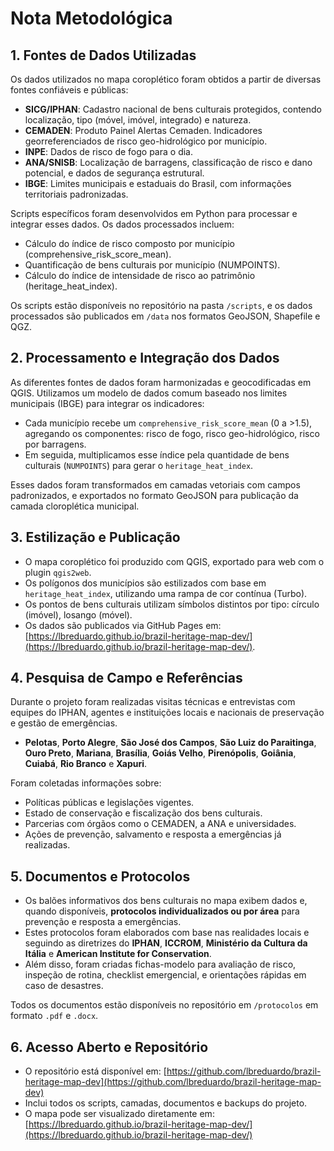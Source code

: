 # Nota Metodológica

## 1. Fontes de Dados Utilizadas

Os dados utilizados no mapa coroplético foram obtidos a partir de diversas fontes confiáveis e públicas:

- **SICG/IPHAN**: Cadastro nacional de bens culturais protegidos, contendo localização, tipo (móvel, imóvel, integrado) e natureza.
- **CEMADEN**: Produto Painel Alertas Cemaden. Indicadores georreferenciados de risco geo-hidrológico por município.
- **INPE**: Dados de risco de fogo para o dia.
- **ANA/SNISB**: Localização de barragens, classificação de risco e dano potencial, e dados de segurança estrutural.
- **IBGE**: Limites municipais e estaduais do Brasil, com informações territoriais padronizadas.

Scripts específicos foram desenvolvidos em Python para processar e integrar esses dados. Os dados processados incluem:

- Cálculo do índice de risco composto por município (comprehensive_risk_score_mean).
- Quantificação de bens culturais por município (NUMPOINTS).
- Cálculo do índice de intensidade de risco ao patrimônio (heritage_heat_index).

Os scripts estão disponíveis no repositório na pasta `/scripts`, e os dados processados são publicados em `/data` nos formatos GeoJSON, Shapefile e QGZ.

## 2. Processamento e Integração dos Dados

As diferentes fontes de dados foram harmonizadas e geocodificadas em QGIS. Utilizamos um modelo de dados comum baseado nos limites municipais (IBGE) para integrar os indicadores:

- Cada município recebe um `comprehensive_risk_score_mean` (0 a >1.5), agregando os componentes: risco de fogo, risco geo-hidrológico, risco por barragens.
- Em seguida, multiplicamos esse índice pela quantidade de bens culturais (`NUMPOINTS`) para gerar o `heritage_heat_index`.

Esses dados foram transformados em camadas vetoriais com campos padronizados, e exportados no formato GeoJSON para publicação da camada cloroplética municipal.

## 3. Estilização e Publicação

- O mapa coroplético foi produzido com QGIS, exportado para web com o plugin `qgis2web`.
- Os polígonos dos municípios são estilizados com base em `heritage_heat_index`, utilizando uma rampa de cor contínua (Turbo).
- Os pontos de bens culturais utilizam símbolos distintos por tipo: círculo (imóvel), losango (móvel).
- Os dados são publicados via GitHub Pages em: [https://lbreduardo.github.io/brazil-heritage-map-dev/](https://lbreduardo.github.io/brazil-heritage-map-dev/).

## 4. Pesquisa de Campo e Referências

Durante o projeto foram realizadas visitas técnicas e entrevistas com equipes do IPHAN, agentes e instituições locais e nacionais de preservação e gestão de emergências.

- **Pelotas**, **Porto Alegre**, **São José dos Campos**, **São Luiz do Paraitinga**, **Ouro Preto**, **Mariana**, **Brasília**, **Goiás Velho**, **Pirenópolis**, **Goiânia**, **Cuiabá**, **Rio Branco** e **Xapuri**.

Foram coletadas informações sobre:

- Políticas públicas e legislações vigentes.
- Estado de conservação e fiscalização dos bens culturais.
- Parcerias com órgãos como o CEMADEN, a ANA e universidades.
- Ações de prevenção, salvamento e resposta a emergências já realizadas.

## 5. Documentos e Protocolos

- Os balões informativos dos bens culturais no mapa exibem dados e, quando disponíveis, **protocolos individualizados ou por área** para prevenção e resposta a emergências.
- Estes protocolos foram elaborados com base nas realidades locais e seguindo as diretrizes do **IPHAN**, **ICCROM**, **Ministério da Cultura da Itália** e **American Institute for Conservation**.
- Além disso, foram criadas fichas-modelo para avaliação de risco, inspeção de rotina, checklist emergencial, e orientações rápidas em caso de desastres.

Todos os documentos estão disponíveis no repositório em `/protocolos` em formato `.pdf` e `.docx`.

## 6. Acesso Aberto e Repositório

- O repositório está disponível em: [https://github.com/lbreduardo/brazil-heritage-map-dev](https://github.com/lbreduardo/brazil-heritage-map-dev)
- Inclui todos os scripts, camadas, documentos e backups do projeto.
- O mapa pode ser visualizado diretamente em: [https://lbreduardo.github.io/brazil-heritage-map-dev/](https://lbreduardo.github.io/brazil-heritage-map-dev/)

